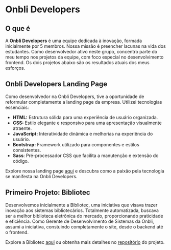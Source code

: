 # Onbli Developers

## O que é

A **Onbli Developers** é uma equipe dedicada à inovação, formada inicialmente por 5 membros. Nossa missão é preencher lacunas na vida dos estudantes. Como desenvolvedor ativo neste grupo, concentro parte do meu tempo nos projetos da equipe, com foco especial no desenvolvimento frontend. Os dois projetos abaixo são os resultados atuais dos meus esforços.

## Onbli Developers Landing Page

Como desenvolvedor na Onbli Developers, tive a oportunidade de reformular completamente a landing page da empresa. Utilizei tecnologias essenciais:

- **HTML:** Estrutura sólida para uma experiência de usuário organizada.
- **CSS:** Estilo elegante e responsivo para uma apresentação visualmente atraente.
- **JavaScript:** Interatividade dinâmica e melhorias na experiência do usuário.
- **Bootstrap:** Framework utilizado para componentes e estilos consistentes.
- **Sass**: Pré-processador CSS que facilita a manutenção e extensão do código.

Explore nossa landing page [aqui](https://onblipage.netlify.app/) e descubra como a paixão pela tecnologia se manifesta na Onbli Developers.

## Primeiro Projeto: Bibliotec

Desenvolvemos inicialmente a Bibliotec, uma iniciativa que visava trazer inovação aos sistemas bibliotecários. Totalmente automatizada, buscava ser a melhor biblioteca eletrônica do mercado, proporcionando praticidade e eficiência. Como Gerente de Desenvolvimento de Sistemas da Onbli, assumi a iniciativa, constuindo completamente o site, desde o backend até o frontend.

Explore a Bibliotec [aqui](https://bibliotecbeta.netlify.app) ou obtenha mais detalhes no [repositório](https://github.com/abvieri/Bibliotec) do projeto.
